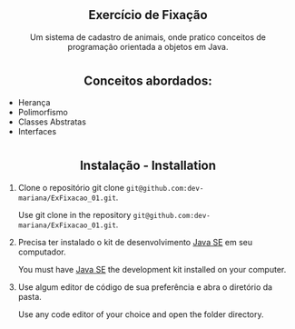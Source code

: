 # <h2 align="center">Exercício de Fixação</h2>

<p align="center">Um sistema de cadastro de animais, onde pratico conceitos de programação orientada a objetos em Java.</p>

# <h2 align="center">Conceitos abordados: </h2>

* Herança
* Polimorfismo
* Classes Abstratas
* Interfaces

# <h2 align="center">Instalação - Installation</h2>

1. Clone o repositório git clone `git@github.com:dev-mariana/ExFixacao_01.git`. 

   Use git clone in the repository `git@github.com:dev-mariana/ExFixacao_01.git`.
   
2. Precisa ter instalado o kit de desenvolvimento [Java SE](https://www.oracle.com/br/java/technologies/javase/javase-jdk8-downloads.html) em seu computador. 

   You must have [Java SE](https://www.oracle.com/br/java/technologies/javase/javase-jdk8-downloads.html) the development kit installed on your computer. 

3. Use algum editor de código de sua preferência e abra o diretório da pasta.

   Use any code editor of your choice and open the folder directory.
